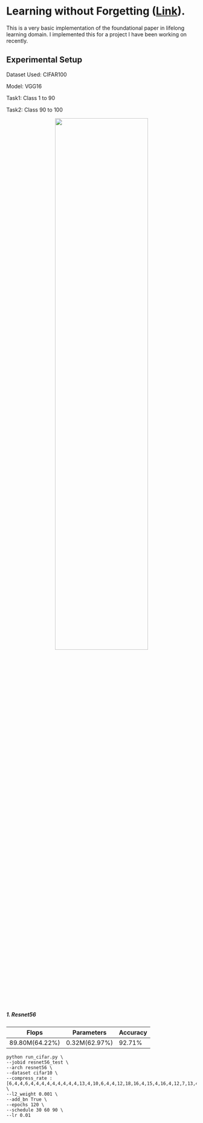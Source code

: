 # Learning without Forgetting ([Link](https://arxiv.org/abs/1606.09282)).

This is a very basic implementation of the foundational paper in lifelong learning domain. I implemented this for a project I have been working on recently.

## Experimental Setup

Dataset Used: CIFAR100

Model: VGG16

Task1: Class 1 to 90

Task2: Class 90 to 100

<div align=center><img src="img/framework.png" height = "60%" width = "70%"/></div>

##### 1. Resnet56

| Flops         | Parameters      | Accuracy |
|---------------|-----------------|----------|
|89.80M(64.22%) | 0.32M(62.97%)   | 92.71%   | 

```shell
python run_cifar.py \
--jobid resnet56_test \
--arch resnet56 \
--dataset cifar10 \
--compress_rate :[6,4,4,6,4,4,4,4,4,4,4,4,4,13,4,10,6,4,4,12,18,16,4,15,4,16,4,12,7,13,4,15,4,18,4,12,4,32,26,36,16,32,13,29,23,32,16,36,10,23,13,20,10,13,7] \
--l2_weight 0.001 \
--add_bn True \
--epochs 120 \
--schedule 30 60 90 \
--lr 0.01
```
